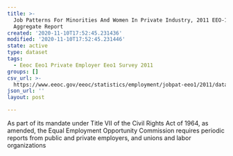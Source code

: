```yaml
---
title: >-
  Job Patterns For Minorities And Women In Private Industry, 2011 EEO-1 NAICS-5
  Aggregate Report
created: '2020-11-10T17:52:45.231436'
modified: '2020-11-10T17:52:45.231446'
state: active
type: dataset
tags:
  - Eeoc Eeo1 Private Employer Eeo1 Survey 2011
groups: []
csv_url: >-
  https://www.eeoc.gov/eeoc/statistics/employment/jobpat-eeo1/2011/datasets/year11_nac5.txt
json_url: ''
layout: post

---
```

As part of its mandate under Title VII of the Civil Rights Act of 1964, as amended, the Equal Employment Opportunity Commission requires periodic reports from public and private employers, and unions and labor organizations 
